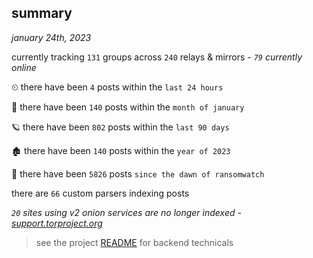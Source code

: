 
## summary
_january 24th, 2023_

currently tracking `131` groups across `240` relays & mirrors - _`79` currently online_

⏲ there have been `4` posts within the `last 24 hours`

🦈 there have been `140` posts within the `month of january`

🪐 there have been `802` posts within the `last 90 days`

🏚 there have been `140` posts within the `year of 2023`

🦕 there have been `5826` posts `since the dawn of ransomwatch`

there are `66` custom parsers indexing posts

_`20` sites using v2 onion services are no longer indexed - [support.torproject.org](https://support.torproject.org/onionservices/v2-deprecation/)_

> see the project [README](https://github.com/joshhighet/ransomwatch#ransomwatch--) for backend technicals
